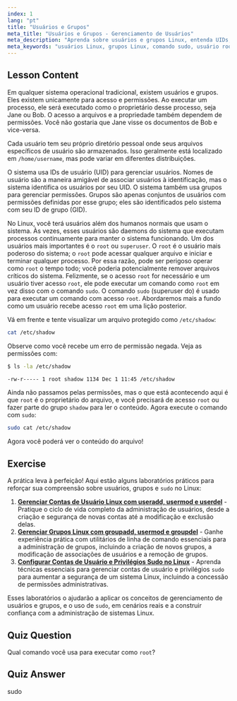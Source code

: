 ```yaml
---
index: 1
lang: "pt"
title: "Usuários e Grupos"
meta_title: "Usuários e Grupos - Gerenciamento de Usuários"
meta_description: "Aprenda sobre usuários e grupos Linux, entenda UIDs, GIDs e o usuário root. Descubra como usar o comando sudo para permissões elevadas. Comece sua jornada Linux!"
meta_keywords: "usuários Linux, grupos Linux, comando sudo, usuário root, permissões Linux, tutorial Linux, Linux para iniciantes, guia Linux"
---
```


## Lesson Content

Em qualquer sistema operacional tradicional, existem usuários e grupos. Eles existem unicamente para acesso e permissões. Ao executar um processo, ele será executado como o proprietário desse processo, seja Jane ou Bob. O acesso a arquivos e a propriedade também dependem de permissões. Você não gostaria que Jane visse os documentos de Bob e vice-versa.

Cada usuário tem seu próprio diretório pessoal onde seus arquivos específicos de usuário são armazenados. Isso geralmente está localizado em `/home/username`, mas pode variar em diferentes distribuições.

O sistema usa IDs de usuário (UID) para gerenciar usuários. Nomes de usuário são a maneira amigável de associar usuários à identificação, mas o sistema identifica os usuários por seu UID. O sistema também usa grupos para gerenciar permissões. Grupos são apenas conjuntos de usuários com permissões definidas por esse grupo; eles são identificados pelo sistema com seu ID de grupo (GID).

No Linux, você terá usuários além dos humanos normais que usam o sistema. Às vezes, esses usuários são daemons do sistema que executam processos continuamente para manter o sistema funcionando. Um dos usuários mais importantes é o `root` ou `superuser`. O `root` é o usuário mais poderoso do sistema; o `root` pode acessar qualquer arquivo e iniciar e terminar qualquer processo. Por essa razão, pode ser perigoso operar como `root` o tempo todo; você poderia potencialmente remover arquivos críticos do sistema. Felizmente, se o acesso `root` for necessário e um usuário tiver acesso `root`, ele pode executar um comando como `root` em vez disso com o comando `sudo`. O comando `sudo` (superuser do) é usado para executar um comando com acesso `root`. Abordaremos mais a fundo como um usuário recebe acesso `root` em uma lição posterior.

Vá em frente e tente visualizar um arquivo protegido como `/etc/shadow`:

```bash
cat /etc/shadow
```

Observe como você recebe um erro de permissão negada. Veja as permissões com:

```bash
$ ls -la /etc/shadow

-rw-r----- 1 root shadow 1134 Dec 1 11:45 /etc/shadow
```

Ainda não passamos pelas permissões, mas o que está acontecendo aqui é que `root` é o proprietário do arquivo, e você precisará de acesso `root` ou fazer parte do grupo `shadow` para ler o conteúdo. Agora execute o comando com `sudo`:

```bash
sudo cat /etc/shadow
```

Agora você poderá ver o conteúdo do arquivo!

## Exercise

A prática leva à perfeição! Aqui estão alguns laboratórios práticos para reforçar sua compreensão sobre usuários, grupos e `sudo` no Linux:

1. **[Gerenciar Contas de Usuário Linux com useradd, usermod e userdel](https://labex.io/pt/labs/comptia-manage-linux-user-accounts-with-useradd-usermod-and-userdel-590837)** - Pratique o ciclo de vida completo da administração de usuários, desde a criação e segurança de novas contas até a modificação e exclusão delas.
2. **[Gerenciar Grupos Linux com groupadd, usermod e groupdel](https://labex.io/pt/labs/comptia-manage-linux-groups-with-groupadd-usermod-and-groupdel-590836)** - Ganhe experiência prática com utilitários de linha de comando essenciais para a administração de grupos, incluindo a criação de novos grupos, a modificação de associações de usuários e a remoção de grupos.
3. **[Configurar Contas de Usuário e Privilégios Sudo no Linux](https://labex.io/pt/labs/comptia-configure-user-accounts-and-sudo-privileges-in-linux-590856)** - Aprenda técnicas essenciais para gerenciar contas de usuário e privilégios `sudo` para aumentar a segurança de um sistema Linux, incluindo a concessão de permissões administrativas.

Esses laboratórios o ajudarão a aplicar os conceitos de gerenciamento de usuários e grupos, e o uso de `sudo`, em cenários reais e a construir confiança com a administração de sistemas Linux.

## Quiz Question

Qual comando você usa para executar como `root`?

## Quiz Answer

sudo
